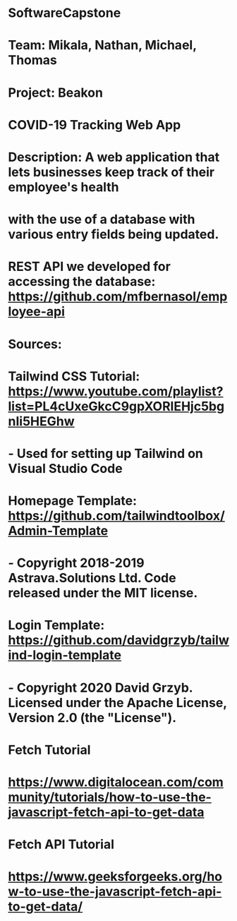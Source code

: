 # SoftwareCapstone

# Team: Mikala, Nathan, Michael, Thomas

# Project: Beakon
# COVID-19 Tracking Web App

# Description: A web application that lets businesses keep track of their employee's health
# with the use of a database with various entry fields being updated.
# REST API we developed for accessing the database: https://github.com/mfbernasol/employee-api 
# Sources: 
# Tailwind CSS Tutorial: https://www.youtube.com/playlist?list=PL4cUxeGkcC9gpXORlEHjc5bgnIi5HEGhw
#   - Used for setting up Tailwind on Visual Studio Code

# Homepage Template: https://github.com/tailwindtoolbox/Admin-Template
#   - Copyright 2018-2019 Astrava.Solutions Ltd. Code released under the MIT license.

# Login Template: https://github.com/davidgrzyb/tailwind-login-template
#   - Copyright 2020 David Grzyb. Licensed under the Apache License, Version 2.0 (the "License").

# Fetch Tutorial
# https://www.digitalocean.com/community/tutorials/how-to-use-the-javascript-fetch-api-to-get-data

# Fetch API Tutorial
# https://www.geeksforgeeks.org/how-to-use-the-javascript-fetch-api-to-get-data/
